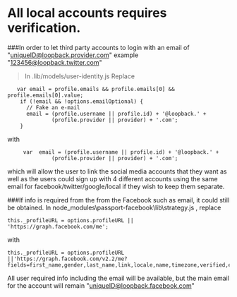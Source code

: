 # All local accounts requires verification. 
###In order to let third party accounts to login with an email of "uniqueID@loopback.provider.com" example "123456@loopback.twitter.com" 

> In .lib/models/user-identity.js
Replace 
```
   var email = profile.emails && profile.emails[0] && profile.emails[0].value;
    if (!email && !options.emailOptional) {
      // Fake an e-mail
      email = (profile.username || profile.id) + '@loopback.' +
              (profile.provider || provider) + '.com';
    }
```
with
```
     var  email = (profile.username || profile.id) + '@loopback.' +
              (profile.provider || provider) + '.com'; 
```
which will allow the user to link the social media accounts that they want as well as the users could sign up with 4 different accounts using the same email for facebook/twitter/google/local if they wish to keep them separate. 

###If info is required from the from the Facebook such as email, it could still be obtained. In node_modules\passport-facebook\lib\strategy.js , replace 
```
this._profileURL = options.profileURL || 'https://graph.facebook.com/me';
```
with 
```
this._profileURL = options.profileURL ||'https://graph.facebook.com/v2.2/me?fields=first_name,gender,last_name,link,locale,name,timezone,verified,email,updated_time'
```
All user required info including the email will be available, but the main email for the account will remain "uniqueID@loopback.facebook.com"
